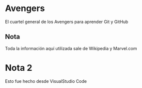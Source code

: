 # Avengers

El cuartel general de los Avengers para aprender Git y GitHub

## Nota
Toda la información aquí utilizada sale de Wikipedia y Marvel.com


# Nota 2
Esto fue hecho desde VisualStudio Code
